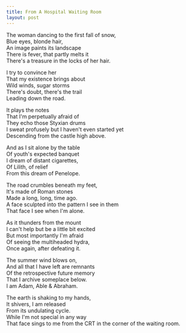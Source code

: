```yaml
---
title: From A Hospital Waiting Room
layout: post
---
```


The woman dancing to the first fall of snow, \
Blue eyes, blonde hair, \
An image paints its landscape \
There is fever, that partly melts it \
There's a treasure in the locks of her hair.

I try to convince her \
That my existence brings about \
Wild winds, sugar storms \
There's doubt, there's the trail \
Leading down the road.

It plays the notes \
That I'm perpetually afraid of \
They echo those Styxian drums \
I sweat profusely but I haven't even started yet \
Descending from the castle high above.

And as I sit alone by the table \
Of youth's expected banquet \
I dream of distant cigarettes, \
Of Lilith, of relief \
From this dream of Penelope.

The road crumbles beneath my feet, \
It's made of Roman stones \
Made a long, long, time ago. \
A face sculpted into the pattern I see in them \
That face I see when I'm alone.

As it thunders from the mount \
I can't help but be a little bit excited \
But most importantly I'm afraid \
Of seeing the multiheaded hydra, \
Once again, after defeating it.

The summer wind blows on, \
And all that I have left are remnants \
Of the retrospective future memory \
That I archive someplace below. \
I am Adam, Able & Abraham.

The earth is shaking to my hands, \
It shivers, I am released \
From its undulating cycle. \
While I'm not special in any way \
That face sings to me from the CRT in the corner of the waiting room.